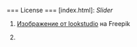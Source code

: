 === License ===
[index.html]:
_Slider_
1. <a href="https://ru.freepik.com/free-photo/blissful-woman-in-trendy-high-heel-shoes-lying-on-sofa-laughing-glad-blonde-girl-posing-on-couch_12016952.htm#query=%D1%81%D0%BE%D1%84%D0%B0&position=12&from_view=search&track=sph">Изображение от lookstudio</a> на Freepik

2. 